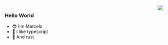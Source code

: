 <img align="right" src="https://github-readme-stats.vercel.app/api?username=Marcelo-maga&show_icons=true&theme=midnight-purple&include_all_commits=true&count_private=true" />

### Hello World

- :sunglasses: I'm Marcelo
- :crossed_fingers: I like typescript
- :crab: And rust
